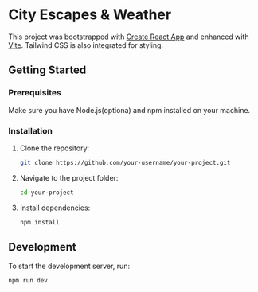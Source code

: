 # City Escapes & Weather

This project was bootstrapped with [Create React App](https://create-react-app.dev/) and enhanced with [Vite](https://vitejs.dev/). Tailwind CSS is also integrated for styling.


## Getting Started

### Prerequisites

Make sure you have Node.js(optiona) and npm installed on your machine.

### Installation

1. Clone the repository:

    ```bash
    git clone https://github.com/your-username/your-project.git
    ```

2. Navigate to the project folder:

    ```bash
    cd your-project
    ```

3. Install dependencies:

    ```bash
    npm install
    ```

## Development

To start the development server, run:

```bash
npm run dev
